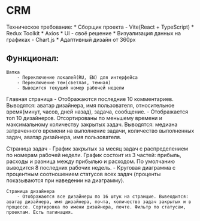# CRM
Техническое требование:
    * Сборщик проекта - Vite(React + TypeScript)
    * Redux Toolkit
    * Axios
    * UI - своё решение
    * Визуализация данных на графиках - Chart.js
    * Адаптивный дизайн от 360px

## Функционал:
    Шапка
        - Переключение локалей(RU, EN) для интерфейса
        - Переключение тем(светлая, темная)
        - Выводится текущий номер рабочей недели

   Главная страница
        - Отображаются последние 10 комментариев. Выводятся: аватар дизайнера, имя пользователя, относительное время(минут, часов, дней назад), задача, сообщение.
        - Отображается топ 10 дизайнеров. Отсортированы по меньшему времени и максимальному количеству закрытых задач. Выводятся: медиана затраченного времени на выполнение задачи, количество выполненных задач, аватар дизайнера, имя пользователя.

   Страница задач
       - График закрытых за месяц задач с распределением по номерам рабочей недели. График состоит из 3 частей: прибыль, расходы и разница между прибылью и расходом. По умолчанию выводится 8 последних рабочих недель. 
       - Круговая диаграмма с процентным соотношением статусов всех задач (проценты показываются при наведении на диаграмму).

    Страница дизайнера
        - Отображаются все дизайнеры по 16 штук на странцие. Вывеодится: аватар дизайнера, имя дизайнера, почта, количество задач закрытых и в процессе. Сортировка по имени дизайнера, почте. Фильтр по статусам, проектам. Есть пагинация.

   



